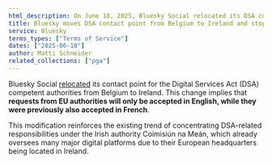 ```yaml
---
html_description: On June 18, 2025, Bluesky Social relocated its DSA contact point from Belgium to Ireland, thereby ceasing to handle EU authority requests in French and further reinforcing the centralisation of enforcement responsibilities under Ireland’s regulator.
title: Bluesky moves DSA contact point from Belgium to Ireland and stops accepting requests in French
service: Bluesky
terms_types: ["Terms of Service"]
dates: ["2025-06-18"]
author: Matti Schneider
related_collections: ["pga"]
---
```


Bluesky Social [relocated](https://github.com/OpenTermsArchive/pga-versions/commit/b1a978f22b73067d9b08ea5cf37fd752fcc6139d) its contact point for the Digital Services Act (DSA) competent authorities from Belgium to Ireland. This change implies that **requests from EU authorities will only be accepted in English, while they were previously also accepted in French**.

This modification reinforces the existing trend of concentrating DSA-related responsibilities under the Irish authority Coimisiún na Meán, which already oversees many major digital platforms due to their European headquarters being located in Ireland.
